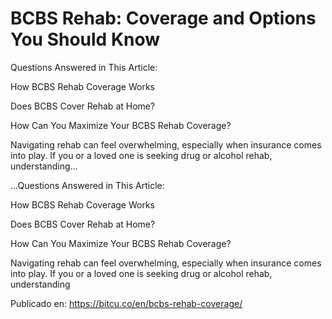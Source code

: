 # BCBS Rehab: Coverage and Options You Should Know

Questions Answered in This Article:




How BCBS Rehab Coverage Works



Does BCBS Cover Rehab at Home?



How Can You Maximize Your BCBS Rehab Coverage?




Navigating rehab can feel overwhelming, especially when insurance comes into play. If you or a loved one is seeking drug or alcohol rehab, understanding...

...Questions Answered in This Article:




How BCBS Rehab Coverage Works



Does BCBS Cover Rehab at Home?



How Can You Maximize Your BCBS Rehab Coverage?




Navigating rehab can feel overwhelming, especially when insurance comes into play. If you or a loved one is seeking drug or alcohol rehab, understanding

Publicado en: https://bitcu.co/en/bcbs-rehab-coverage/